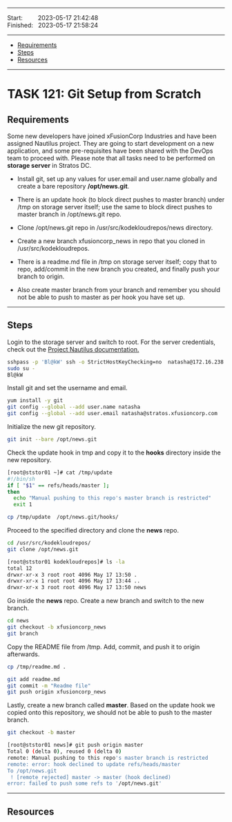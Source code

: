 
------------------------------

Start: &nbsp;&nbsp;&nbsp;&nbsp;&nbsp;&nbsp;&nbsp;&nbsp;2023-05-17 21:42:48    
Finished: &nbsp;&nbsp;2023-05-17 21:58:24   

------------------------------

- [Requirements](#requirements)
- [Steps](#steps)
- [Resources](#resources)

------------------------------

# TASK 121: Git Setup from Scratch 

## Requirements

Some new developers have joined xFusionCorp Industries and have been assigned Nautilus project. They are going to start development on a new application, and some pre-requisites have been shared with the DevOps team to proceed with. Please note that all tasks need to be performed on **storage server** in Stratos DC.

- Install git, set up any values for user.email and user.name globally and create a bare repository **/opt/news.git**.

- There is an update hook (to block direct pushes to master branch) under /tmp on storage server itself; use the same to block direct pushes to master branch in /opt/news.git repo.

- Clone /opt/news.git repo in /usr/src/kodekloudrepos/news directory.

- Create a new branch xfusioncorp_news in repo that you cloned in /usr/src/kodekloudrepos.

- There is a readme.md file in /tmp on storage server itself; copy that to repo, add/commit in the new branch you created, and finally push your branch to origin.

- Also create master branch from your branch and remember you should not be able to push to master as per hook you have set up.

------------------------------

## Steps

Login to the storage server and switch to root. For the server credentials, check out the [Project Nautilus documentation.](https://kodekloudhub.github.io/kodekloud-engineer/docs/projects/nautilus)

```bash
sshpass -p 'Bl@kW' ssh -o StrictHostKeyChecking=no  natasha@172.16.238.15
sudo su -
Bl@kW 
```

Install git and set the username and email.

```bash
yum install -y git  
git config --global --add user.name natasha
git config --global --add user.email natasha@stratos.xfusioncorp.com
```

Initialize the new git repository. 

```bash
git init --bare /opt/news.git 
```

Check the update hook in tmp and copy it to the **hooks** directory inside the new repository.

```bash
[root@ststor01 ~]# cat /tmp/update 
#!/bin/sh
if [ "$1" == refs/heads/master ];
then
  echo "Manual pushing to this repo's master branch is restricted"
  exit 1 
```

```bash
cp /tmp/update  /opt/news.git/hooks/ 
```

Proceed to the specified directory and clone the **news** repo.

```bash
cd /usr/src/kodekloudrepos/ 
git clone /opt/news.git
```
```bash
[root@ststor01 kodekloudrepos]# ls -la
total 12
drwxr-xr-x 3 root root 4096 May 17 13:50 .
drwxr-xr-x 1 root root 4096 May 17 13:44 ..
drwxr-xr-x 3 root root 4096 May 17 13:50 news 
```

Go inside the **news** repo. Create a new branch and switch to the new branch.

```bash
cd news 
git checkout -b xfusioncorp_news
git branch
```

Copy the README file from /tmp. Add, commit, and push it to origin afterwards.

```bash
cp /tmp/readme.md . 
```

```bash
git add readme.md 
git commit -m "Readme file"
git push origin xfusioncorp_news
```

Lastly, create a new branch called **master**. Based on the update hook we copied onto this repository, we should not be able to push to the master branch.

```bash
git checkout -b master 
```
```bash
[root@ststor01 news]# git push origin master
Total 0 (delta 0), reused 0 (delta 0)
remote: Manual pushing to this repo's master branch is restricted
remote: error: hook declined to update refs/heads/master
To /opt/news.git
 ! [remote rejected] master -> master (hook declined)
error: failed to push some refs to '/opt/news.git' 
```


------------------------------

## Resources